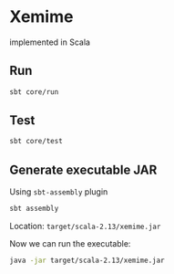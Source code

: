 # Xemime

implemented in Scala

## Run

```bash
sbt core/run
```

## Test

```bash
sbt core/test
```

## Generate executable JAR

Using ``sbt-assembly`` plugin

```bash
sbt assembly
```

Location: ``target/scala-2.13/xemime.jar``

Now we can run the executable:

```bash
java -jar target/scala-2.13/xemime.jar
```
